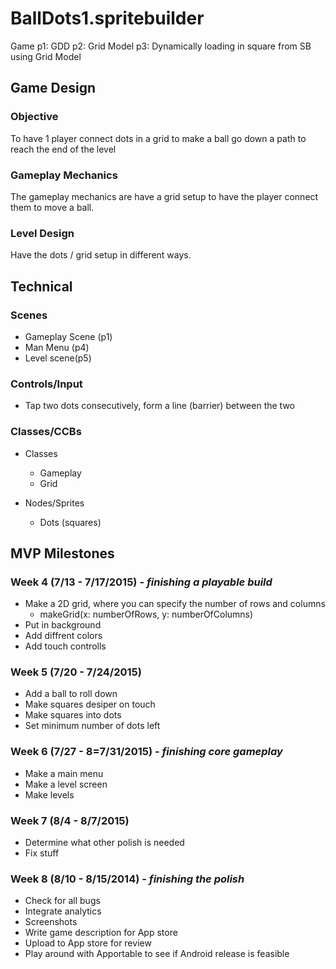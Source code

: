 # BallDots1.spritebuilder
Game
p1: GDD
p2: Grid Model
p3: Dynamically loading in square from SB using Grid Model

## Game Design
### Objective
To have 1 player connect dots in a grid to make a ball go down a path to reach the end of the level

### Gameplay Mechanics
The gameplay mechanics are have a grid setup to have the player connect them to move a ball.

### Level Design
Have the dots / grid setup in different ways.

## Technical
### Scenes
* Gameplay Scene (p1)
* Man Menu (p4)
* Level scene(p5)

### Controls/Input
* Tap two dots consecutively, form a line (barrier) between the two

### Classes/CCBs
* Classes
  * Gameplay
  * Grid
     
* Nodes/Sprites
  * Dots (squares)

## MVP Milestones

### Week 4 (7/13 - 7/17/2015) - _finishing a playable build_
* Make a 2D grid, where you can specify the number of rows and columns
  * makeGrid(x: numberOfRows, y: numberOfColumns)
* Put in background
* Add diffrent colors 
* Add touch controlls 

### Week 5 (7/20 - 7/24/2015)
* Add a ball to roll down
* Make squares desiper on touch
* Make squares into dots
* Set minimum number of dots left

### Week 6 (7/27 - 8=7/31/2015) - _finishing core gameplay_
* Make a main menu 
* Make a level  screen 
* Make levels 

### Week 7 (8/4 - 8/7/2015)
* Determine what other polish is needed
* Fix stuff

### Week 8 (8/10 - 8/15/2014) - _finishing the polish_
* Check for all bugs
* Integrate analytics
* Screenshots
* Write game description for App store
* Upload to App store for review 
* Play around with Apportable to see if Android release is feasible

